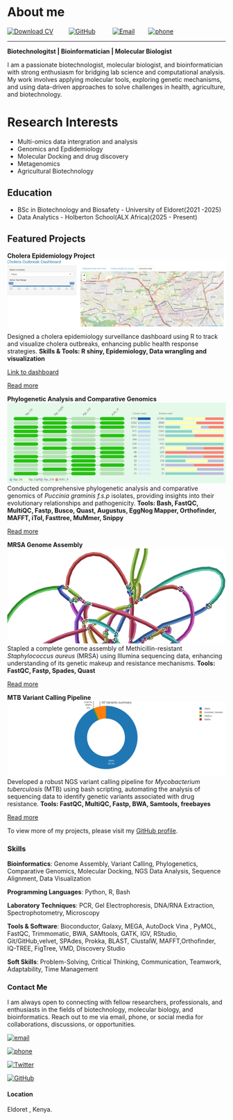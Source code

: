 # About me

[![Download CV](https://img.shields.io/badge/Download%20CV-purple?style=for-the-badge&logo=readthedocs)](./docs/Nyabwari_Bosire_cv.pdf)&nbsp;&nbsp;&nbsp;&nbsp;&nbsp;&nbsp;&nbsp;&nbsp;&nbsp;[![GitHub](https://img.icons8.com/ios-glyphs/30/000000/github.png)](https://github.com/Itsbosire)&nbsp;&nbsp;&nbsp;&nbsp;&nbsp;&nbsp;&nbsp;&nbsp;&nbsp; [![Email](https://img.icons8.com/ios-glyphs/30/000000/new-post.png)](mailto:bosirebrian499@gmail.com)&nbsp;&nbsp;&nbsp; &nbsp;&nbsp;&nbsp;&nbsp;[![phone](https://img.shields.io/badge/Phone-+254711308884-lightgrey?style=flat-square&logo=call)](tel:+254711308884)

---
**Biotechnologitst | Bioinformatician | Molecular Biologist**  

I am a passionate biotechnologist, molecular biologist, and bioinformatician with strong enthusiasm for bridging lab science and computational analysis. My work involves applying molecular tools, exploring genetic mechanisms, and using data-driven approaches to solve challenges in health, agriculture, and biotechnology.

# Research Interests

- Multi-omics data intergration and analysis
- Genomics and Epdidemiology
- Molecular Docking and drug discovery
- Metagenomics
- Agricultural Biotechnology

## Education

- BSc in Biotechnology and Biosafety - University of Eldoret(2021 -2025)
- Data Analytics - Holberton School(ALX Africa)(2025 - Present)

## Featured Projects

**Cholera Epidemiology Project**
![Overview](./assets/Cholera_project_overview.png)
Designed a cholera epidemiology surveillance dashboard using R to track and visualize cholera outbreaks, enhancing public health response strategies.
**Skills & Tools: R shiny, Epidemiology, Data wrangling and visualization**

[Link to dashboard](https://pollanda.shinyapps.io/cholera_outbreak/)

[Read more](https://github.com/Itsbosire/HackBio_Epidemiology_project)

**Phylogenetic Analysis and Comparative Genomics**
![ClusterVenn](./assets/cluster-venn.png)
Conducted comprehensive phylogenetic analysis and comparative genomics of *Puccinia graminis f.s.p* isolates, providing insights into their evolutionary relationships and pathogenicity.
**Tools: Bash, FastQC, MultiQC, Fastp, Busco, Quast, Augustus, EggNog Mapper, Orthofinder, MAFFT, iTol, Fasttree, MuMmer, Snippy**

[Read more](https://github.com/Itsbosire/Phylo_Genomics)

**MRSA Genome Assembly**
![MRSA](./assets/graph1.png)
Stapled a complete genome assembly of Methicillin-resistant *Staphylococcus aureus* (MRSA) using Illumina sequencing data, enhancing understanding of its genetic makeup and resistance mechanisms.
**Tools: FastQC, Fastp, Spades, Quast**

[Read more](https://github.com/Itsbosire/MRSA_Genome_Assembly)

**MTB Variant Calling Pipeline**
![MTB](./assets/summarize_overall.png)
Developed a robust NGS variant calling pipeline for *Mycobacterium tuberculosis* (MTB) using bash scripting, automating the analysis of sequencing data to identify genetic variants associated with drug resistance.
**Tools: FastQC, MultiQC, Fastp, BWA, Samtools, freebayes**

[Read more](https://github.com/Itsbosire/MRSA_Genome_Assembly)

To view more of my projects, please visit my [GitHub profile](https://github.com/Itsbosire).

### Skills

**Bioinformatics**: Genome Assembly, Variant Calling, Phylogenetics, Comparative Genomics, Molecular Docking, NGS Data Analysis, Sequence Alignment, Data Visualization

**Programming Languages**: Python, R, Bash

**Laboratory Techniques**: PCR, Gel Electrophoresis, DNA/RNA Extraction, Spectrophotometry, Microscopy

**Tools & Software**: Bioconductor, Galaxy, MEGA, AutoDock Vina , PyMOL, FastQC, Trimmomatic, BWA, SAMtools, GATK, IGV, RStudio, Git/GitHub,velvet, SPAdes, Prokka, BLAST, ClustalW, MAFFT,Orthofinder, IQ-TREE, FigTree, VMD, Discovery Studio

**Soft Skills**: Problem-Solving, Critical Thinking, Communication, Teamwork, Adaptability, Time Management

### Contact Me

I am always open to connecting with fellow researchers, professionals, and enthusiasts in the fields of biotechnology, molecular biology, and bioinformatics.
Reach out to me via email, phone, or social media for collaborations, discussions, or opportunities.

[![email](https://img.shields.io/badge/bosirebrian499@gmail.com.com-blue?style=flat-square&logo=gmail)](mailto:bosirebrian499@gmail.com)

[![phone](https://img.shields.io/badge/Phone-+254711308884-lightgrey?style=flat-square&logo=call)](tel:+254711308884)

[![Twitter](https://img.shields.io/badge/Twitter-Follow-blue?style=flat-square&logo=twitter)](https://twitter.com/Syre254)

[![GitHub](https://img.shields.io/badge/GitHub-Follow-black?style=flat-square&logo=github)](https://github.com/Itsbosire)

#### Location

Eldoret , Kenya.
